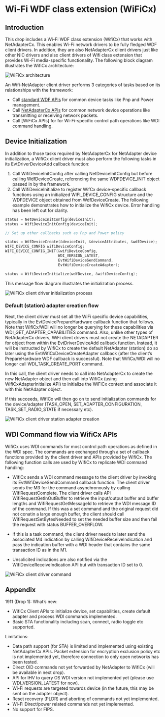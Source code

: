 
# Wi-Fi WDF class extension (WiFiCx)

## Introduction

This drop includes a Wi-Fi WDF class extension (WifiCx) that works with NetAdapterCx. This enables Wi-Fi network drivers to be fully fledged WDF client drivers. In addition, they are also NetAdapterCx client drivers just like other NIC drivers and also client drivers of Wifi class extension that provides Wi-Fi media-specific functionality. The following block diagram illustrates the WifiCx architecture:

![WiFiCx architecture](images/wificx.png)

An Wifi-NetAdapter client driver performs 3 categories of tasks based on its relationships with the framework:

- Call [standard WDF APIs](https://docs.microsoft.com/windows-hardware/drivers/ddi/_wdf/) for common device tasks like Pnp and Power management.
- Call [NetAdapterCx APIs](https://docs.microsoft.com/windows-hardware/drivers/ddi/_netvista/#netadaptercx) for common network device operations like transmitting or receiving network packets.
- Call [WiFiCx APIs] for for Wi-Fi-specific control path operations like WDI command handling.

## Device Initialization

In addition to those tasks required by NetAdapterCx for NetAdapter device initialization, a WifiCx client driver must also perform the following tasks in its EvtDriverDeviceAdd callback function:
1.	Call  WifiDeviceInitConfig after calling NetDeviceInitConfig but before calling WdfDeviceCreate, referencing the same WDFDEVICE_INIT object passed in by the framework.
2.	Call WifiDeviceInitialize to register WifCx device-specific callback functions using an initialized WIFI_DEVICE_CONFIG structure and the WDFDEVICE object obtained from WdfDeviceCreate.
The following example demonstrates how to initialize the WifiCx device. Error handling has been left out for clarity.

```C++
status = NetDeviceInitConfig(deviceInit);
status = WifiDeviceInitConfig(deviceInit);

// Set up other callbacks such as Pnp and Power policy

status = WdfDeviceCreate(&deviceInit, &deviceAttributes, &wdfDevice);
WIFI_DEVICE_CONFIG wifiDeviceConfig;
WIFI_DEVICE_CONFIG_INIT(&wifiDeviceConfig,
                        WDI_VERSION_LATEST,
                        EvtWifiDeviceSendCommand,
                        EvtWifiDeviceCreateAdapter);

status = WifiDeviceInitialize(wdfDevice, &wifiDeviceConfig);
```

This message flow diagram illustrates the initialization process.

![WiFiCx client driver initialization process](images/wificx_initialization.png)

### **Default (station) adapter creation flow**

Next, the client driver must set all the WiFi specific device capabilities, typically in the EvtDevicePrepareHardware callback function that follows. Note that WifiCx/WDI will no longer be querying for these capabilities via WDI_GET_ADAPTER_CAPABILITIES command. Also, unlike other types of NetAdapterCx drivers, WiFi client drivers must not create the NETADAPTER for object from within the EvtDriverDeviceAdd callback function. Instead, it will be instructed by WifiCx to create the default NetAdapter (station) do so later using the EvtWifiCxDeviceCreateAdapter callback (after the client’s PrepareHardware WDF callback is successful). Note that WifiCx/WDI will no longer call WDI_TASK_CREATE_PORT command.

In this call, the client driver needs to call into NetAdapterCx to create the new NetAdapter object and then call into WifiCx (using WifiCxAdapterInitialize API) to initialize the WiFiCx context and associate it with this NetAdapter object.

If this succeeds, WifiCx will then go on to send initialization commands for the device/adapter (TASK_OPEN, SET_ADAPTER_CONFIGURATION, TASK_SET_RADIO_STATE if necessary etc).

![WiFiCx client driver station adapter creation](images/wificx_station.png)

## WDI Command flow via WifiCx APIs

WifiCx uses WDI commands for most control path operations as defined in the WDI spec. The commands are exchanged through a set of callback functions provided by the client driver and APIs provided by WifiCx. The following function calls are used by WifiCx to replicate WDI command handling:
- WifiCx sends a WDI command message to the client driver by invoking its EvtWifiDeviceSendCommand callback function. The client driver sends the M3 for the command asynchronously by calling WifiRequestComplete. The client driver calls API WifiRequestGetInOutBuffer to retrieve the input/output buffer and buffer lengths and WifiRequestGetMessageId to retrieve the WDI message ID of the command.
If this was a set command and the original request did not conatin a large enough buffer, the client should call WifiRequestSetBytesNeeded to set the needed buffer size and then fail the request with status BUFFER_OVERFLOW.

- If this is a task command, the client driver needs to later send the associated M4 indication by calling WifiDeviceReceiveIndication and pass the indication buffer with a WDI header that contains the same transaction ID as in the M1.

- Unsolicited indications are also notified via the WifiDeviceReceiveIndication API but with transaction ID set to 0.

![WiFiCx client driver command](images/wificx_command.png)

## Appendix

1911 (Drop 1):
What’s new:
-	WifiCx Client APIs to initialize device, set capabilities, create default adapter and process WDI commands implemented.
-	Basic STA functionality including scan, connect, radio toggle etc supported.

Limitations:
-	Data path support (for STA) is limited and implemented using existing NetAdapterCx APIs. Packet extension for encryption exclusion policy etc is not implemented yet, therefore connection to only open networks has been tested.
-	Direct OID commands not yet forwarded by NetAdapter to WifiCx (will be available in next drop).
-	API for IHV to query OS WDI version not implemented yet (please use WDI_VERSION_LATEST for now).
-	Wi-Fi requests are targeted towards device (in the future, this may be sent on the adapter object).
-	Reset recovery (PLDR) and aborting of commands not yet implemented.
-	Wi-Fi Direct/power related commands not yet implemented.
-	No support for FIPS.
